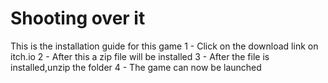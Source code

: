 
# Shooting over it 

This is the installation guide for this game
1 - Click on the download link on itch.io 
2 - After this a zip file will be installed
3 - After the file is installed,unzip the folder
4 - The game can now be launched  

